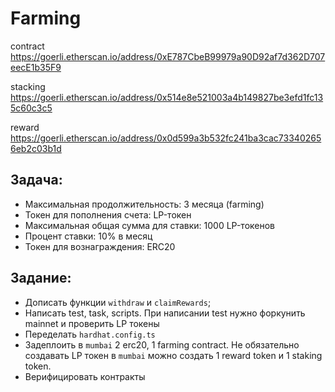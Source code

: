 # Farming
contract https://goerli.etherscan.io/address/0xE787CbeB99979a90D92af7d362D707eecE1b35F9

stacking https://goerli.etherscan.io/address/0x514e8e521003a4b149827be3efd1fc135c60c3c5

reward   https://goerli.etherscan.io/address/0x0d599a3b532fc241ba3cac733402656eb2c03b1d

## Задача:

- Максимальная продолжительность: 3 месяца (farming)
- Токен для пополнения счета: LP-токен
- Максимальная общая сумма для ставки: 1000 LP-токенов
- Процент ставки: 10% в месяц
- Токен для вознаграждения: ERC20

## Задание:

- Дописать функции `withdraw` и `claimRewards`;
- Написать test, task, scripts. При написании test нужно форкунить mainnet и проверить LP токены
- Переделать `hardhat.config.ts`
- Задеплоить в `mumbai` 2 erc20, 1 farming contract. Не обязательно создавать LP токен в `mumbai` можно создать 1 reward token и 1 staking token.
- Верифицировать контракты
